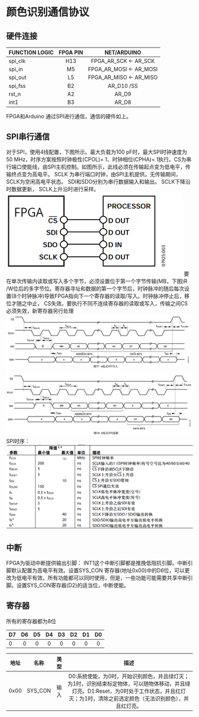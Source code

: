 # 颜色识别通信协议

## 硬件连接
| FUNCTION  LOGIC | FPGA PIN | NET/ARDUINO |
| ---------- | :-----------:  | :-----------: |
| spi_clk | H13 | FPGA_AR_SCK  <- AR_SCK |
| spi_in | M5 | FPGA_AR_MOSI <- AR_MOSI |
| spi_out | L5 | FPGA_AR_MISO <- AR_MISO |
| spi_fss | B2 | AR_D10   /SS |
| rst_n | A2 | AR_D9 |
| int1 | B3 | AR_D8 |

FPGA和Arduino 通过SPI进行通信，通信的硬件如上。

## SPI串行通信
对于SPI，使用4线配置，下图所示。最大负载为100 pF时，最大SPI时钟速度为50 MHz，时序方案按照时钟极性(CPOL)= 1、时钟相位(CPHA)= 1执行。CS为串行端口使能线，由SPI主机控制。如图所示，此线必须在传输起点变为低电平，传输终点变为高电平。 SCLK
为串行端口时钟，由SPI主机提供。无传输期间， SCLK为空闲高电平状态。 SDI和SDO分别为串行数据输入和输出。 SCLK下降沿时数据更新， SCLK上升沿时进行采样。
![](https://github.com/CongHong/Demo_project/blob/master/color_detect/1.png)
要在单次传输内读取或写入多个字节，必须设置位于第一个字节传输(MB，下图)R /W位后的多字节位。寄存器寻址和数据的第一个字节后，时钟脉冲的随后每次设置(8个时钟脉冲)导致FPGA指向下一个寄存器的读取/写入。时钟脉冲停止后，移位才随之中止， CS失效。要执行不同不连续寄存器的读取或写入，传输之间CS必须失效，新寄存器另行处理
![](https://github.com/CongHong/Demo_project/blob/master/color_detect/2.png)
![](https://github.com/CongHong/Demo_project/blob/master/color_detect/3.png)
SPI时序：
![](https://github.com/CongHong/Demo_project/blob/master/color_detect/4.png)

## 中断
FPGA为驱动中断提供输出引脚： INT1这个中断引脚都是推挽低阻抗引脚。中断引脚默认配置为高电平有效。设置SYS_CON 寄存器(地址0x00)中的D6位，可以更改为低电平有效。所有功能都可以同时使用，但是，一些功能可能需要共享中断引脚。设置SYS_CON寄存器(D2)的适当位，中断使能。

## 寄存器
所有的寄存器都为8位

| D7 | D6 | D5 | D4 | D3 | D2 | D1 | D0 |
| ---------- | :-----------:  | :-----------: | :-----------:  | :-----------: | :-----------:  | :-----------: | :-----------: |
| 0 | 0 | 0 | 0 | 0 | 0 | 0 | 0 |

| 地址 | 名称 | 类型 | 描述 |
| ---------- | :-----------:  | :-----------: | :-----------: |
| 0x00 | SYS_CON | 输入 | D0:系统使能，为0时，开始识别颜色，并且绿灯灭；为1时，识别结束标定物体，可以随物体移动，并且绿灯亮。D1:Reset，为0时处于工作状态，并且红灯灭；为1时，清除之前选定颜色（无法识别颜色），并且红灯亮。 |